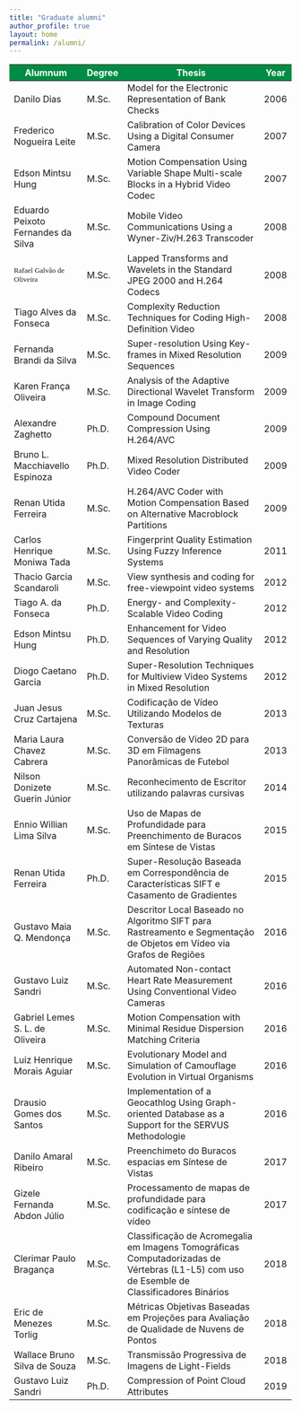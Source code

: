 ```yaml
---
title: "Graduate alumni"
author_profile: true
layout: home
permalink: /alumni/
---
```


<table>
<thead>
<tr style="background-color: #008c44;">
<th style="tbody tr td: nth-of-type(1) {font-weight: bold;"><span style="color: #ffffff;">Alumnum</span></th>
<th><span style="color: #ffffff;">Degree</span></th>
<th><span style="color: #ffffff;">Thesis</span></th>
<th><span style="color: #ffffff;">Year</span></th>
</tr>
</thead>
<tbody>
<tr>
<td>Danilo Dias</td>
<td>M.Sc.</td>
<td>Model for the Electronic Representation of Bank Checks</td>
<td>2006</td>
</tr>
<tr>
<td>Frederico Nogueira Leite</td>
<td>M.Sc.</td>
<td>Calibration of Color Devices Using a Digital Consumer Camera</td>
<td>2007</td>
</tr>
<tr>
<td>Edson Mintsu Hung</td>
<td>M.Sc.</td>
<td>Motion Compensation Using Variable Shape Multi-scale Blocks in a Hybrid Video Codec</td>
<td>2007</td>
</tr>
<tr>
<td>Eduardo Peixoto Fernandes da Silva</td>
<td>M.Sc.</td>
<td>Mobile Video Communications Using a Wyner-Ziv/H.263 Transcoder</td>
<td>2008</td>
</tr>
<tr>
<td><span style="font-family: Verdana;"><span style="font-size: small;">Rafael Galvão de Oliveira</span></span></td>
<td>M.Sc.</td>
<td>Lapped Transforms and Wavelets in the Standard JPEG 2000 and H.264 Codecs</td>
<td>2008</td>
</tr>
<tr>
<td>Tiago Alves da Fonseca</td>
<td>M.Sc.</td>
<td>Complexity Reduction Techniques for Coding High-Definition Video</td>
<td>2008</td>
</tr>
<tr>
<td>Fernanda Brandi da Silva</td>
<td>M.Sc.</td>
<td>Super-resolution Using Key-frames in Mixed Resolution Sequences</td>
<td>2009</td>
</tr>
<tr>
<td>Karen França Oliveira</td>
<td>M.Sc.</td>
<td>Analysis of the Adaptive Directional Wavelet Transform in Image Coding</td>
<td>2009</td>
</tr>
<tr>
<td>Alexandre Zaghetto</td>
<td>Ph.D.</td>
<td>Compound Document Compression Using H.264/AVC</td>
<td>2009</td>
</tr>
<tr>
<td>Bruno L. Macchiavello Espinoza</td>
<td>Ph.D.</td>
<td>Mixed Resolution Distributed Video Coder</td>
<td>2009</td>
</tr>
<tr>
<td>Renan Utida Ferreira</td>
<td>M.Sc.</td>
<td>H.264/AVC Coder with Motion Compensation Based on Alternative Macroblock Partitions</td>
<td>2009</td>
</tr>
<tr>
<td>Carlos Henrique Moniwa Tada</td>
<td>M.Sc.</td>
<td>Fingerprint Quality Estimation Using Fuzzy Inference Systems</td>
<td>2011</td>
</tr>
<tr>
<td>Thacio Garcia Scandaroli</td>
<td>M.Sc.</td>
<td>View synthesis and coding for free-viewpoint video systems</td>
<td>2012</td>
</tr>
<tr>
<td>Tiago A. da Fonseca</td>
<td>Ph.D.</td>
<td>Energy- and Complexity-Scalable Video Coding</td>
<td>2012</td>
</tr>
<tr>
<td>Edson Mintsu Hung</td>
<td>Ph.D.</td>
<td>Enhancement for Video Sequences of Varying Quality and Resolution</td>
<td>2012</td>
</tr>
<tr>
<td>Diogo Caetano Garcia</td>
<td>Ph.D.</td>
<td>Super-Resolution Techniques for Multiview Video Systems in Mixed Resolution</td>
<td>2012</td>
</tr>
<tr>
<td>Juan Jesus Cruz Cartajena</td>
<td>M.Sc.</td>
<td>Codificação de Vídeo Utilizando Modelos de Texturas</td>
<td>2013</td>
</tr>
<tr>
<td>Maria Laura Chavez Cabrera</td>
<td>M.Sc.</td>
<td>Conversão de Vídeo 2D para 3D em Filmagens Panorâmicas de Futebol</td>
<td>2013</td>
</tr>
<tr>
<td>Nilson Donizete Guerin Júnior</td>
<td>M.Sc.</td>
<td>Reconhecimento de Escritor utilizando palavras cursivas</td>
<td>2014</td>
</tr>
<tr>
<td>Ennio Willian Lima Silva</td>
<td>M.Sc.</td>
<td>Uso de Mapas de Profundidade para Preenchimento de Buracos em Síntese de Vistas</td>
<td>2015</td>
</tr>
<tr>
<td>Renan Utida Ferreira</td>
<td>Ph.D.</td>
<td>Super-Resolução Baseada em Correspondência de Características SIFT e Casamento de Gradientes</td>
<td>2015</td>
</tr>
<tr>
<td>Gustavo Maia Q. Mendonça</td>
<td>M.Sc.</td>
<td>Descritor Local Baseado no Algoritmo SIFT para Rastreamento e Segmentação de Objetos em Vídeo via Grafos de Regiões</td>
<td>2016</td>
</tr>
<tr>
<td>Gustavo Luiz Sandri</td>
<td>M.Sc.</td>
<td>Automated Non-contact Heart Rate Measurement Using Conventional Video Cameras</td>
<td>2016</td>
</tr>
<tr>
<td>Gabriel Lemes S. L. de Oliveira</td>
<td>M.Sc.</td>
<td>Motion Compensation with Minimal Residue Dispersion Matching Criteria</td>
<td>2016</td>
</tr>
<tr>
<td>Luiz Henrique Morais Aguiar</td>
<td>M.Sc.</td>
<td>Evolutionary Model and Simulation of Camouflage Evolution in Virtual Organisms</td>
<td>2016</td>
</tr>
<tr>
<td>Drausio Gomes dos Santos</td>
<td>M.Sc.</td>
<td>Implementation of a Geocathlog Using Graph-oriented Database as a Support for the SERVUS Methodologie</td>
<td>2016</td>
</tr>
<tr>
<td>Danilo Amaral Ribeiro</td>
<td>M.Sc.</td>
<td>Preenchimeto do Buracos espacias em Síntese de Vistas</td>
<td>2017</td>
</tr>
<tr>
<td>Gizele Fernanda Abdon Júlio</td>
<td>M.Sc.</td>
<td>Processamento de mapas de profundidade para codificação e síntese de vídeo</td>
<td>2017</td>
</tr>
<tr>
<td>Clerimar Paulo Bragança</td>
<td>M.Sc.</td>
<td>Classificação de Acromegalia em Imagens Tomográficas Computadorizadas de Vértebras (L1-L5) com uso de Esemble de Classificadores Binários</td>
<td>2018</td>
</tr>
<tr>
<td>Eric de Menezes Torlig</td>
<td>M.Sc.</td>
<td>Métricas Objetivas Baseadas em Projeções para Avaliação de Qualidade de Nuvens de Pontos</td>
<td>2018</td>
</tr>
<tr>
<td>Wallace Bruno Silva de Souza</td>
<td>M.Sc.</td>
<td>Transmissão Progressiva de Imagens de Light-Fields</td>
<td>2018</td>
</tr>
<tr>
<td>Gustavo Luiz Sandri</td>
<td>Ph.D.</td>
<td>Compression of Point Cloud Attributes</td>
<td>2019</td>
</tr>
</tbody>
</table>
